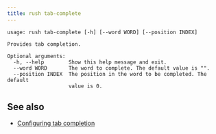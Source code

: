 ```yaml
---
title: rush tab-complete
---
```


```
usage: rush tab-complete [-h] [--word WORD] [--position INDEX]

Provides tab completion.

Optional arguments:
  -h, --help        Show this help message and exit.
  --word WORD       The word to complete. The default value is "".
  --position INDEX  The position in the word to be completed. The default
                    value is 0.
```

## See also

- [Configuring tab completion](../developer/tab_completion.md)
